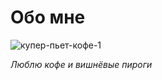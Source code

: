 # Обо мне #   
![купер-пьет-кофе-1](https://user-images.githubusercontent.com/113915850/235356509-d2b053dd-59cc-4cb6-b10f-5c5083576739.jpg)


_Люблю кофе и вишнёвые пироги_
